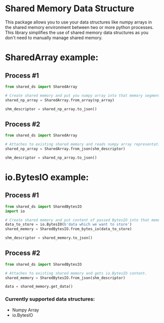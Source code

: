 # Shared Memory Data Structure
This package allows you to use your data structures like numpy arrays in the 
shared memory environment between two or more python processes. This library
simplifies the use of shared memory data structures as you don't need to manually
manage shared memory.

# SharedArray example:
## Process #1
```python
from shared_ds import SharedArray

# Create shared memory and put you numpy array into that memory segment.
shared_np_array = SharedArray.from_array(np_array)

shm_descriptor = shared_np_array.to_json()

```
## Process #2
```python
from shared_ds import SharedArray

# Attaches to existing shared memory and reads numpy array representation.
shared_np_array = SharedArray.from_json(shm_descriptor)

shm_descriptor = shared_np_array.to_json()

```

# io.BytesIO example:
## Process #1
```python
from shared_ds import SharedBytesIO
import io

# Create shared memory and put content of passed BytesIO into that memory segment.
data_to_store = io.BytesIO(b'data which we want to store')
shared_memory = SharedBytesIO.from_bytes_io(data_to_store)

shm_descriptor = shared_memory.to_json()

```
## Process #2
```python
from shared_ds import SharedBytesIO

# Attaches to existing shared memory and gets io.BytesIO content.
shared_memory = SharedBytesIO.from_json(shm_descriptor)

data = shared_memory.get_data()

```

### Currently supported data structures:
- Numpy Array
- io.BytesIO
